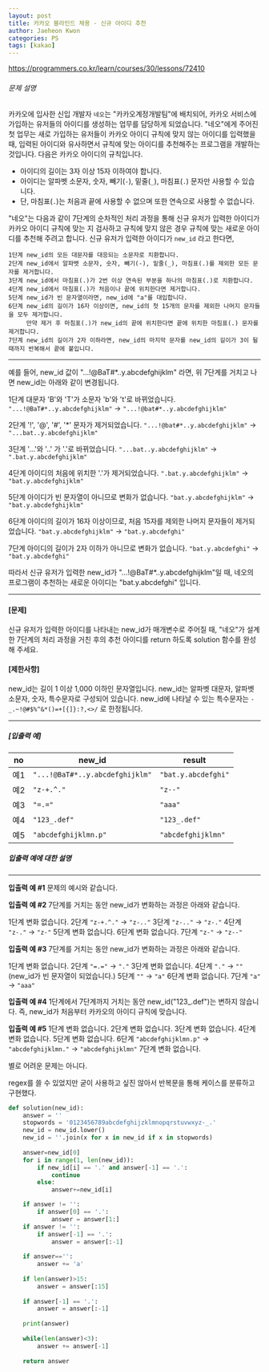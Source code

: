 ```yaml
---
layout: post
title: 카카오 블라인드 채용 - 신규 아이디 추천
author: Jaeheon Kwon
categories: PS
tags: [kakao]
---
```


https://programmers.co.kr/learn/courses/30/lessons/72410



###### 문제 설명

카카오에 입사한 신입 개발자 `네오`는 "카카오계정개발팀"에 배치되어, 카카오 서비스에 가입하는 유저들의 아이디를 생성하는 업무를 담당하게 되었습니다. "네오"에게 주어진 첫 업무는 새로 가입하는 유저들이 카카오 아이디 규칙에 맞지 않는 아이디를 입력했을 때, 입력된 아이디와 유사하면서 규칙에 맞는 아이디를 추천해주는 프로그램을 개발하는 것입니다.
다음은 카카오 아이디의 규칙입니다.

- 아이디의 길이는 3자 이상 15자 이하여야 합니다.
- 아이디는 알파벳 소문자, 숫자, 빼기(`-`), 밑줄(`_`), 마침표(`.`) 문자만 사용할 수 있습니다.
- 단, 마침표(`.`)는 처음과 끝에 사용할 수 없으며 또한 연속으로 사용할 수 없습니다.

"네오"는 다음과 같이 7단계의 순차적인 처리 과정을 통해 신규 유저가 입력한 아이디가 카카오 아이디 규칙에 맞는 지 검사하고 규칙에 맞지 않은 경우 규칙에 맞는 새로운 아이디를 추천해 주려고 합니다.
신규 유저가 입력한 아이디가 `new_id` 라고 한다면,

```
1단계 new_id의 모든 대문자를 대응되는 소문자로 치환합니다.
2단계 new_id에서 알파벳 소문자, 숫자, 빼기(-), 밑줄(_), 마침표(.)를 제외한 모든 문자를 제거합니다.
3단계 new_id에서 마침표(.)가 2번 이상 연속된 부분을 하나의 마침표(.)로 치환합니다.
4단계 new_id에서 마침표(.)가 처음이나 끝에 위치한다면 제거합니다.
5단계 new_id가 빈 문자열이라면, new_id에 "a"를 대입합니다.
6단계 new_id의 길이가 16자 이상이면, new_id의 첫 15개의 문자를 제외한 나머지 문자들을 모두 제거합니다.
     만약 제거 후 마침표(.)가 new_id의 끝에 위치한다면 끝에 위치한 마침표(.) 문자를 제거합니다.
7단계 new_id의 길이가 2자 이하라면, new_id의 마지막 문자를 new_id의 길이가 3이 될 때까지 반복해서 끝에 붙입니다.
```

------

예를 들어, new_id 값이 "...!@BaT#*..y.abcdefghijklm" 라면, 위 7단계를 거치고 나면 new_id는 아래와 같이 변경됩니다.

1단계 대문자 'B'와 'T'가 소문자 'b'와 't'로 바뀌었습니다.
`"...!@BaT#*..y.abcdefghijklm"` → `"...!@bat#*..y.abcdefghijklm"`

2단계 '!', '@', '#', '*' 문자가 제거되었습니다.
`"...!@bat#*..y.abcdefghijklm"` → `"...bat..y.abcdefghijklm"`

3단계 '...'와 '..' 가 '.'로 바뀌었습니다.
`"...bat..y.abcdefghijklm"` → `".bat.y.abcdefghijklm"`

4단계 아이디의 처음에 위치한 '.'가 제거되었습니다.
`".bat.y.abcdefghijklm"` → `"bat.y.abcdefghijklm"`

5단계 아이디가 빈 문자열이 아니므로 변화가 없습니다.
`"bat.y.abcdefghijklm"` → `"bat.y.abcdefghijklm"`

6단계 아이디의 길이가 16자 이상이므로, 처음 15자를 제외한 나머지 문자들이 제거되었습니다.
`"bat.y.abcdefghijklm"` → `"bat.y.abcdefghi"`

7단계 아이디의 길이가 2자 이하가 아니므로 변화가 없습니다.
`"bat.y.abcdefghi"` → `"bat.y.abcdefghi"`

따라서 신규 유저가 입력한 new_id가 "...!@BaT#*..y.abcdefghijklm"일 때, 네오의 프로그램이 추천하는 새로운 아이디는 "bat.y.abcdefghi" 입니다.

------

#### **[문제]**

신규 유저가 입력한 아이디를 나타내는 new_id가 매개변수로 주어질 때, "네오"가 설계한 7단계의 처리 과정을 거친 후의 추천 아이디를 return 하도록 solution 함수를 완성해 주세요.

#### **[제한사항]**

new_id는 길이 1 이상 1,000 이하인 문자열입니다.
new_id는 알파벳 대문자, 알파벳 소문자, 숫자, 특수문자로 구성되어 있습니다.
new_id에 나타날 수 있는 특수문자는 `-_.~!@#$%^&*()=+[{]}:?,<>/` 로 한정됩니다.

------

##### **[입출력 예]**

| no   | new_id                          | result              |
| ---- | ------------------------------- | ------------------- |
| 예1  | `"...!@BaT#*..y.abcdefghijklm"` | `"bat.y.abcdefghi"` |
| 예2  | `"z-+.^."`                      | `"z--"`             |
| 예3  | `"=.="`                         | `"aaa"`             |
| 예4  | `"123_.def"`                    | `"123_.def"`        |
| 예5  | `"abcdefghijklmn.p"`            | `"abcdefghijklmn"`  |

##### **입출력 예에 대한 설명**

------

**입출력 예 #1**
문제의 예시와 같습니다.

**입출력 예 #2**
7단계를 거치는 동안 new_id가 변화하는 과정은 아래와 같습니다.

1단계 변화 없습니다.
2단계 `"z-+.^."` → `"z-.."`
3단계 `"z-.."` → `"z-."`
4단계 `"z-."` → `"z-"`
5단계 변화 없습니다.
6단계 변화 없습니다.
7단계 `"z-"` → `"z--"`

**입출력 예 #3**
7단계를 거치는 동안 new_id가 변화하는 과정은 아래와 같습니다.

1단계 변화 없습니다.
2단계 `"=.="` → `"."`
3단계 변화 없습니다.
4단계 `"."` → `""` (new_id가 빈 문자열이 되었습니다.)
5단계 `""` → `"a"`
6단계 변화 없습니다.
7단계 `"a"` → `"aaa"`

**입출력 예 #4**
1단계에서 7단계까지 거치는 동안 new_id("123_.def")는 변하지 않습니다. 즉, new_id가 처음부터 카카오의 아이디 규칙에 맞습니다.

**입출력 예 #5**
1단계 변화 없습니다.
2단계 변화 없습니다.
3단계 변화 없습니다.
4단계 변화 없습니다.
5단계 변화 없습니다.
6단계 `"abcdefghijklmn.p"` → `"abcdefghijklmn."` → `"abcdefghijklmn"`
7단계 변화 없습니다.



별로 어려운 문제는 아니다.

regex를 쓸 수 있었지만 굳이 사용하고 싶진 않아서 반복문을 통해 케이스를 분류하고 구현했다.

```python
def solution(new_id):
    answer = ''
    stopwords = '0123456789abcdefghijzklmnopqrstuvwxyz-_.'
    new_id = new_id.lower()
    new_id = ''.join(x for x in new_id if x in stopwords)
    
    answer=new_id[0]
    for i in range(1, len(new_id)):
        if new_id[i] == '.' and answer[-1] == '.':
            continue
        else:
            answer+=new_id[i]

    if answer != '':
        if answer[0] == '.':
            answer = answer[1:]
    if answer != '':
        if answer[-1] == '.':
            answer = answer[:-1]
    
    if answer=='':
        answer += 'a'
    
    if len(answer)>15:
        answer = answer[:15]
    
    if answer[-1] == '.':
        answer = answer[:-1]
    
    print(answer)
    
    while(len(answer)<3):
        answer += answer[-1]
    
    return answer
```

